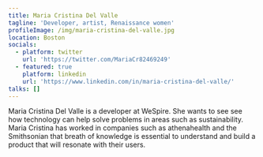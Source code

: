 ```yaml
---
title: Maria Cristina Del Valle
tagline: 'Developer, artist, Renaissance women'
profileImage: /img/maria-cristina-del-valle.jpg
location: Boston
socials:
  - platform: twitter
    url: 'https://twitter.com/MariaCr82469249'
  - featured: true
    platform: linkedin
    url: 'https://www.linkedin.com/in/maria-cristina-del-valle/'
talks: []
---
```

Maria Cristina Del Valle is a developer at WeSpire. She wants to see see how technology can help solve problems in areas such as sustainability. Maria Cristina has worked in companies such as athenahealth and the Smithsonian that breath of knowledge is essential to understand and build a product that will resonate with their users.
